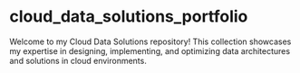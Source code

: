 # cloud_data_solutions_portfolio
Welcome to my Cloud Data Solutions repository! This collection showcases my expertise in designing, implementing, and optimizing data architectures and solutions in cloud environments.
